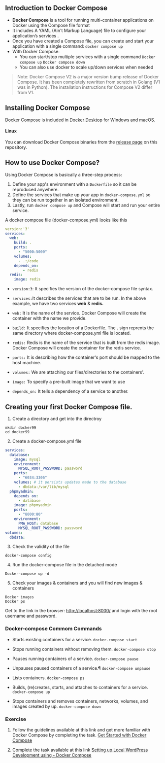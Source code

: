 ## Introduction to Docker Compose
- **Docker Compose** is a tool for running multi-container applications on Docker using the Compose file format
- It includes A YAML (Ain't Markup Language) file to configure your application’s services . 
-  Once you have created a Compose file, you can create and start your application with a single command: `docker compose up`
- With Docker Compose:
    - You can start/stop multiple services with a single command `Docker compose up` `Docker compose down`
    - You can also use docker to scale up/down services when needed
> Note: Docker Compose V2 is a major version bump release of Docker Compose. It has been completely rewritten from scratch in Golang (V1 was in Python). The installation instructions for Compose V2 differ from V1.

## Installing Docker Compose
Docker Compose is included in
[Docker Desktop](https://www.docker.com/products/docker-desktop)
for Windows and macOS.

#### Linux

You can download Docker Compose binaries from the
[release page](https://github.com/docker/compose/releases) on this repository.

## How to use Docker Compose?

Using Docker Compose is basically a three-step process:
1. Define your app's environment with a `Dockerfile` so it can be reproduced anywhere.
2. Define the services that make up your app in `docker-compose.yml` so they can be run together in an isolated environment.
3. Lastly, run `docker compose up` and Compose will start and run your entire service.

A docker compose file (docker-compose.yml) looks like this
```yaml
version:'3'
services:
  web:
    build: .
    ports:
      - "5000:5000"
    volumes:
      - .:/code
    depends_on:
        - redis
  redis:
    image: redis
```
- `version:3`: It specifies the version of the docker-compose file syntax.
- `services:`It describes the services that are to be run. In the above example, we have two services **web** & **redis.**
- `web:` It is the name of the service. Docker Compose will create the container with the name we provide. 

- `build:` It specifies the location of a Dockerfile. The **.** sign reprents the same directory where docker-compose.yml file is located.

- `redis:` Redis is the name of the service that is built from the redis image. Docker Compose will create the container for the redis service.
- `ports:` It is describing how the container's port should be mapped to the host machine.

- `volumes:` We are attaching our files/directories to the containers'. 
- `image:` To specify a pre-built image that we want to use

- `depends_on:` It tells a dependency of a service to another.

## Creating your first Docker Compose file.
1. Create a directory and get into the directroy 
```
mkdir docker99 
cd docker99
```
2. Create a docker-compose.yml file 

```yml
services:
  database:
    image: mysql
    environment:
      MYSQL_ROOT_PASSWORD: password
    ports:
      - "6034:3306"
    volumes: # it persists updates made to the database
      - dbdata:/var/lib/mysql
  phpmyadmin:
    depends_on:
      - database
    image: phpmyadmin
    ports:
      - "8000:80"
    environment:
      PMA_HOST: database
      MYSQL_ROOT_PASSWORD: password
volumes:
  dbdata:

```

3. Check the validity of the file 
```
docker-compose config
```

4. Run the docker-compose file in the detached mode

```
Docker-compose up -d
```

5. Check your images & containers and you will find new images & containers 

```
Docker images
Docker ps 
```
Get to the link in the browser: [http://localhost:8000/](http://localhost:8000/) and login with the root username and password. 

### Docker-compose Commom Commands

- Starts existing containers for a service.
`docker-compose start`

- Stops running containers without removing them.
`docker-compose stop`

- Pauses running containers of a service.
`docker-compose pause`

- Unpauses paused containers of a service.¶
`docker-compose unpause`

- Lists containers.
`docker-compose ps`

- Builds, (re)creates, starts, and attaches to containers for a service.
`docker-compose up`

- Stops containers and removes containers, networks, volumes, and images created by up.
`docker-compose down`

### Exercise 
1. Follow the guidelines available at this link and get more familiar with Docker Compose by completing the task. 
  [Get Started with Docker Compose](https://docs.docker.com/compose/gettingstarted/) 

2. Complete the task available at this link [Setting up Local WordPress Development using - Docker Compose](https://dipaish.github.io/docker/index.html) 